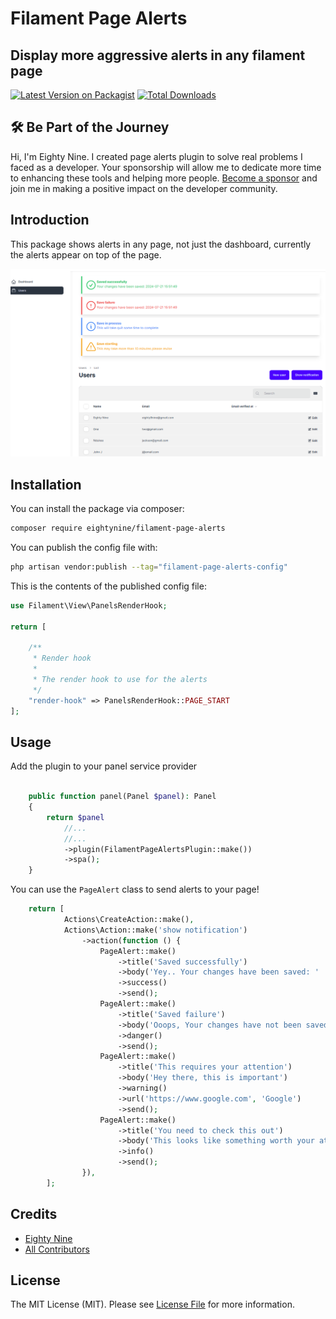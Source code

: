 # Filament Page Alerts

## Display more aggressive alerts in any filament page

[![Latest Version on Packagist](https://img.shields.io/packagist/v/eightynine/filament-page-alerts.svg?style=flat-square)](https://packagist.org/packages/eightynine/filament-page-alerts)
[![Total Downloads](https://img.shields.io/packagist/dt/eightynine/filament-page-alerts.svg?style=flat-square)](https://packagist.org/packages/eightynine/filament-page-alerts)


## 🛠️ Be Part of the Journey

Hi, I'm Eighty Nine. I created page alerts plugin to solve real problems I faced as a developer. Your sponsorship will allow me to dedicate more time to enhancing these tools and helping more people. [Become a sponsor](https://github.com/sponsors/eighty9nine) and join me in making a positive impact on the developer community.

## Introduction

This package shows alerts in any page, not just the dashboard, currently the alerts appear on top of the page.

![Package screenshot](https://raw.githubusercontent.com/eighty9nine/filament-page-alerts/3.x/resources/img/page-alerts.png)

## Installation

You can install the package via composer:

```bash
composer require eightynine/filament-page-alerts
```

You can publish the config file with:

```bash
php artisan vendor:publish --tag="filament-page-alerts-config"
```

This is the contents of the published config file:

```php
use Filament\View\PanelsRenderHook;

return [

    /**
     * Render hook
     * 
     * The render hook to use for the alerts
     */
    "render-hook" => PanelsRenderHook::PAGE_START
];
```

## Usage
Add the plugin to your panel service provider
```php

    public function panel(Panel $panel): Panel
    {
        return $panel
            //...
            //...
            ->plugin(FilamentPageAlertsPlugin::make())
            ->spa();
    }

```

You can use the `PageAlert` class to send alerts to your page!
```php
    return [
            Actions\CreateAction::make(),
            Actions\Action::make('show notification')
                ->action(function () {
                    PageAlert::make()
                        ->title('Saved successfully')
                        ->body('Yey.. Your changes have been saved: ' . now())
                        ->success()
                        ->send();
                    PageAlert::make()
                        ->title('Saved failure')
                        ->body('Ooops, Your changes have not been saved! ')
                        ->danger()
                        ->send();
                    PageAlert::make()
                        ->title('This requires your attention')
                        ->body('Hey there, this is important')
                        ->warning()
                        ->url('https://www.google.com', 'Google')
                        ->send();
                    PageAlert::make()
                        ->title('You need to check this out')
                        ->body('This looks like something worth your attention')
                        ->info()
                        ->send();
                }),
        ];
```


## Credits

- [Eighty Nine](https://github.com/eightynine)
- [All Contributors](../../contributors)

## License

The MIT License (MIT). Please see [License File](LICENSE.md) for more information.
